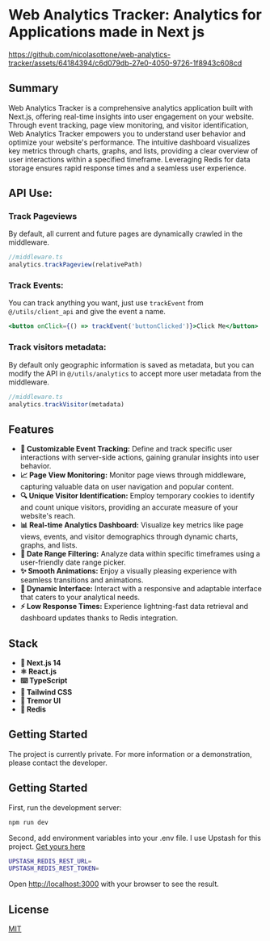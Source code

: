 # Web Analytics Tracker: Analytics for Applications made in Next js



https://github.com/nicolasottone/web-analytics-tracker/assets/64184394/c6d079db-27e0-4050-9726-1f8943c608cd



## Summary

Web Analytics Tracker is a comprehensive analytics application built with Next.js, offering real-time insights into user engagement on your website. Through event tracking, page view monitoring, and visitor identification, Web Analytics Tracker empowers you to understand user behavior and optimize your website's performance. The intuitive dashboard visualizes key metrics through charts, graphs, and lists, providing a clear overview of user interactions within a specified timeframe. Leveraging Redis for data storage ensures rapid response times and a seamless user experience.

## API Use:

### Track Pageviews

By default, all current and future pages are dynamically crawled in the middleware.

```js
//middleware.ts
analytics.trackPageview(relativePath)
```

### Track Events:

You can track anything you want, just use `trackEvent` from `@/utils/client_api` and give the event a name.

```jsx
<button onClick={() => trackEvent('buttonClicked')}>Click Me</button>
```

### Track visitors metadata:

By default only geographic information is saved as metadata, but you can modify the API in `@/utils/analytics` to accept more user metadata from the middleware.

```js
//middleware.ts
analytics.trackVisitor(metadata)
```

## Features

*   **🎯 Customizable Event Tracking:** Define and track specific user interactions with server-side actions, gaining granular insights into user behavior.
*   **📈 Page View Monitoring:** Monitor page views through middleware, capturing valuable data on user navigation and popular content.
*   **🔍 Unique Visitor Identification:** Employ temporary cookies to identify and count unique visitors, providing an accurate measure of your website's reach.
*   **📊 Real-time Analytics Dashboard:** Visualize key metrics like page views, events, and visitor demographics through dynamic charts, graphs, and lists.
*   **📅 Date Range Filtering:** Analyze data within specific timeframes using a user-friendly date range picker.
*   **✨ Smooth Animations:** Enjoy a visually pleasing experience with seamless transitions and animations.
*   **📱 Dynamic Interface:** Interact with a responsive and adaptable interface that caters to your analytical needs.
*   **⚡ Low Response Times:** Experience lightning-fast data retrieval and dashboard updates thanks to Redis integration.

## Stack

*   **🚀 Next.js 14**
*   **⚛️ React.js**
*   **⌨️ TypeScript**
*   **🎨 Tailwind CSS**
*   **🧰 Tremor UI**
*   **💾 Redis**

## Getting Started

The project is currently private. For more information or a demonstration, please contact the developer.

## Getting Started

First, run the development server:

```bash
npm run dev
```

Second, add environment variables into your .env file. I use Upstash for this project. [Get yours here](https://console.upstash.com/redis)

```bash
UPSTASH_REDIS_REST_URL=
UPSTASH_REDIS_REST_TOKEN=
```

Open [http://localhost:3000](http://localhost:3000) with your browser to see the result.

## License

[MIT](https://choosealicense.com/licenses/mit/)
